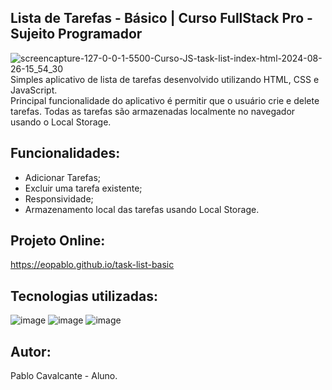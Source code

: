 ## Lista de Tarefas - Básico | Curso FullStack Pro - Sujeito Programador
![screencapture-127-0-0-1-5500-Curso-JS-task-list-index-html-2024-08-26-15_54_30](https://github.com/user-attachments/assets/667d579a-15b6-4075-aae4-3e27bbc5c375)
Simples aplicativo de lista de tarefas desenvolvido utilizando HTML, CSS e JavaScript.<br>
Principal funcionalidade do aplicativo é permitir que o usuário crie e delete tarefas.
Todas as tarefas são armazenadas localmente no navegador usando o Local Storage.

## Funcionalidades:
- Adicionar Tarefas;
- Excluir uma tarefa existente;
- Responsividade;
- Armazenamento local das tarefas usando Local Storage.

## Projeto Online:
https://eopablo.github.io/task-list-basic

## Tecnologias utilizadas:
![image](https://github.com/user-attachments/assets/41cba1c1-fdda-4b11-9094-aedd6308cb95)
![image](https://github.com/user-attachments/assets/ea1d90d6-34b2-4d1e-bce6-1bd492cbe503)
![image](https://github.com/user-attachments/assets/348e765f-2eaa-4d0d-9cf2-a4d97d0ab377)

## Autor:
Pablo Cavalcante - Aluno.


